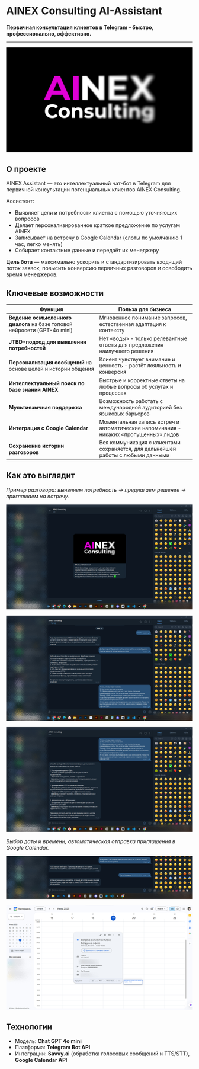 # AINEX Consulting AI-Assistant

**Первичная консультация клиентов в Telegram – быстро, профессионально, эффективно.**

---

![AINEX Consulting](https://github.com/morrisfayman/ainex/blob/main/AINEX%20Consulting%20logo.jpg?raw=true)

## О проекте

AINEX Assistant — это интеллектуальный чат-бот в Telegram для первичной консультации потенциальных клиентов AINEX Consulting. 

Ассистент:
- Выявляет цели и потребности клиента с помощью уточняющих вопросов  
- Делает персонализированное краткое предложение по услугам AINEX  
- Записывает на встречу в Google Calendar (слоты по умолчанию 1 час, легко менять)  
- Собирает контактные данные и передаёт их менеджеру  

**Цель бота** — максимально ускорить и стандартизировать входящий поток заявок, повысить конверсию первичных разговоров и освободить время менеджеров.

## Ключевые возможности

| Функция                                                                  | Польза для бизнеса                                                                                |
|--------------------------------------------------------------------------|---------------------------------------------------------------------------------------------------|
| **Ведение осмысленного диалога** на базе топовой нейросети (GPT-4o mini) | Мгновенное понимание запросов, естественная адаптация к контексту                                 |
| **JTBD-подход для выявления потребностей**                               | Нет «воды» - только релевантные ответы для предложения наилучшего решения                         |
| **Персонализация сообщений** на основе целей и истории общения           | Клиент чувствует внимание и ценность - растёт лояльность и конверсия                              |
| **Интеллектуальный поиск по базе знаний AINEX**                          | Быстрые и корректные ответы на любые вопросы об услугах и процессах                               |
| **Мультиязычная поддержка**                                              | Возможность работать с международной аудиторией без языковых барьеров                             |
| **Интеграция с Google Calendar**                                         | Моментальная запись встреч и автоматические напоминания - никаких «пропущенных» лидов             |
| **Сохранение истории разговоров**                                        | Вся коммуникация с клиентами сохраняется, для дальнейшей работы с любыми данными                  |


## Как это выглядит


*Пример разговора: выявляем потребность → предлагаем решение → приглашаем на встречу.*

![Диалог со стороны клиента](https://github.com/morrisfayman/ainex/blob/main/AINEX%20Telegram%20Screen%2001.jpg?raw=true) 

![Диалог со стороны клиента](https://github.com/morrisfayman/ainex/blob/main/AINEX%20Telegram%20Screen%2002.jpg?raw=true) 

![Диалог со стороны клиента](https://github.com/morrisfayman/ainex/blob/main/AINEX%20Telegram%20Screen%2003.jpg?raw=true) 


*Выбор даты и времени, автоматическая отправка приглашения в Google Calendar.*

![Диалог со стороны клиента](https://github.com/morrisfayman/ainex/blob/main/AINEX%20Telegram%20Screen%2004.jpg?raw=true) 

![Запись в Google календарь](https://github.com/morrisfayman/ainex/blob/main/Google%20calendar%20screenshot%2001.jpg?raw=true)  


## Технологии

- Модель: **Chat GPT 4o mini**  
- Платформа: **Telegram Bot API**  
- Интеграции: **Savvy.ai** (обработка голосовых сообщений и TTS/STT), **Google Calendar API**



